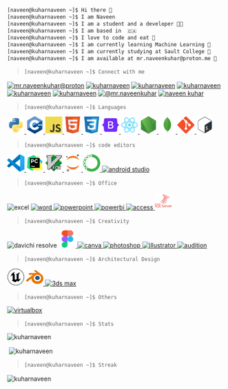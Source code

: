 ```Terminal
[naveen@kuharnaveen ~]$ Hi there 👋
[naveen@kuharnaveen ~]$ I am Naveen
[naveen@kuharnaveen ~]$ I am a student and a developer 👨‍💻
[naveen@kuharnaveen ~]$ I am based in  🇨🇦
[naveen@kuharnaveen ~]$ I love to code and eat 🥣
[naveen@kuharnaveen ~]$ I am currently learning Machine Learning 🤖
[naveen@kuharnaveen ~]$ I am currently studying at Sault College 🏫
[naveen@kuharnaveen ~]$ I am available at mr.naveenkuhar@proton.me 📧
```

> `[naveen@kuharnaveen ~]$ Connect with me`

<p align="left">
<!-- Connect with me on social media -->
<!-- protonmail: -->
<a href="mailto:mr.naveenkuhar@proton.me " target="blank"><img align="center" src="https://res.cloudinary.com/dbulfrlrz/image/upload/v1693233226/static/logos/proton-mail-icon-alone_qcw8wz.svg" alt="mr.naveenkuhar@proton" height="30" width="40" /></a>
<!-- Gravtar -->
<a href="https://en.gravatar.com/kuharnaveen" target="blank"><img align="center" src="https://brandeps.com/logo-download/G/Gravatar-logo-vector-01.svg" alt="kuharnaveen" height="30" width="40" /></a>
<!-- codepen -->
<a href="https://codepen.io/kuharnaveen" target="blank"><img align="center" src="https://raw.githubusercontent.com/rahuldkjain/github-profile-readme-generator/master/src/images/icons/Social/codepen.svg" alt="kuharnaveen" height="30" width="40" /></a>
<!-- dev.to -->
<a href="https://dev.to/kuharnaveen" target="blank"><img align="center" src="https://raw.githubusercontent.com/rahuldkjain/github-profile-readme-generator/master/src/images/icons/Social/devto.svg" alt="kuharnaveen" height="30" width="40" /></a>
<!-- linedin -->
<a href="https://linkedin.com/in/kuharnaveen" target="blank"><img align="center" src="https://raw.githubusercontent.com/rahuldkjain/github-profile-readme-generator/master/src/images/icons/Social/linked-in-alt.svg" alt="kuharnaveen" height="30" width="40" /></a>
<!-- stackoverflow -->
<a href="https://stackoverflow.com/users/kuharnaveen" target="blank"><img align="center" src="https://raw.githubusercontent.com/rahuldkjain/github-profile-readme-generator/master/src/images/icons/Social/stack-overflow.svg" alt="kuharnaveen" height="30" width="40" /></a>
<!-- Medium -->
<a href="https://medium.com/@mr.naveenkuhar" target="blank"><img align="center" src="https://raw.githubusercontent.com/rahuldkjain/github-profile-readme-generator/master/src/images/icons/Social/medium.svg" alt="@mr.naveenkuhar" height="30" width="40" /></a>
<!-- youtube -->
<a href="https://www.youtube.com/c/naveen kuhar" target="blank"><img align="center" src="https://raw.githubusercontent.com/rahuldkjain/github-profile-readme-generator/master/src/images/icons/Social/youtube.svg" alt="naveen kuhar" height="30" width="40" /></a>
</p>

<!-- languages and tools section -->

> `[naveen@kuharnaveen ~]$ Languages`

<p align="left">
<!-- python -->
<a href="https://www.python.org" target="_blank"> <img src="https://raw.githubusercontent.com/devicons/devicon/master/icons/python/python-original.svg" alt="python"
width="40" height="40"/> </a>
<!-- c++ -->
<a href="https://isocpp.org/" target="_blank"> <img src="https://raw.githubusercontent.com/devicons/devicon/master/icons/cplusplus/cplusplus-original.svg" alt="cplusplus"
width="40" height="40"/> </a>
<!-- javascript -->
<a href="https://developer.mozilla.org/en-US/docs/Web/JavaScript" target="_blank"> <img src="https://raw.githubusercontent.com/devicons/devicon/master/icons/javascript/javascript-original.svg"
alt="javascript" width="40" height="40"/> </a>
<!-- html -->
<a href="https://developer.mozilla.org/en-US/docs/Web/HTML" target="_blank"> <img src="https://raw.githubusercontent.com/devicons/devicon/master/icons/html5/html5-original.svg"
alt="html5" width="40" height="40"/> </a>
<!-- css -->
<a href="https://developer.mozilla.org/en-US/docs/Web/CSS" target="_blank"> <img src="https://raw.githubusercontent.com/devicons/devicon/master/icons/css3/css3-original.svg"
alt="css3" width="40" height="40"/> </a>
<!-- bootstrap -->
<a href="https://getbootstrap.com" target="_blank"> <img src="https://raw.githubusercontent.com/devicons/devicon/master/icons/bootstrap/bootstrap-plain.svg"
alt="bootstrap" width="40" height="40"/> </a>
<!-- react -->
<a href="https://reactjs.org/" target="_blank"> <img src="https://raw.githubusercontent.com/devicons/devicon/master/icons/react/react-original.svg"
alt="react" width="40" height="40"/> </a>
<!-- nodejs -->
<a href="https://nodejs.org" target="_blank"> <img src="https://raw.githubusercontent.com/devicons/devicon/master/icons/nodejs/nodejs-original.svg"
alt="nodejs" width="40" height="40"/> </a>
<!-- nodejs -->
<a href="https://www.mongodb.com/" target="_blank"> <img src="https://raw.githubusercontent.com/devicons/devicon/master/icons/mongodb/mongodb-original.svg"
alt="mongodb" width="40" height="40"/> </a>
<!-- git -->
<a href="https://git-scm.com/" target="_blank"> <img src="https://raw.githubusercontent.com/devicons/devicon/master/icons/git/git-original.svg"
alt="git" width="40" height="40"/> </a>
<!-- bash -->
<a href="https://www.gnu.org/software/bash/" target="_blank"> <img src="https://raw.githubusercontent.com/devicons/devicon/master/icons/bash/bash-original.svg"
alt="bash" width="40" height="40"/></a>
</p>

<!-- other tools  -->

> `[naveen@kuharnaveen ~]$ code editors`

<p align="left">
<!-- vscode -->
<a href="https://code.visualstudio.com/" target="_blank"> <img src="https://raw.githubusercontent.com/devicons/devicon/master/icons/vscode/vscode-original.svg"
alt="vscode" width="40" height="40"/> </a>
<!-- pycharm -->
<a href="https://www.jetbrains.com/pycharm/" target="_blank"> <img src="https://raw.githubusercontent.com/devicons/devicon/master/icons/pycharm/pycharm-original.svg"
alt="pycharm" width="40" height="40"/> </a>
<!-- vim -->
<a href="https://www.vim.org/" target="_blank"> <img src="https://raw.githubusercontent.com/devicons/devicon/master/icons/vim/vim-original.svg"
alt="vim" width="40" height="40"/> </a>
<!-- jupyter notebook -->
<a href="https://jupyter.org/" target="_blank"> <img src="https://raw.githubusercontent.com/devicons/devicon/master/icons/jupyter/jupyter-original.svg"
alt="jupyter" width="40" height="40"/> </a>
<!-- anaconda -->
<a href="https://www.anaconda.com/" target="_blank"> <img src="https://raw.githubusercontent.com/devicons/devicon/master/icons/anaconda/anaconda-original.svg"
alt="anaconda" width="40" height="40"/> </a>
<!-- android studio -->
<a href="https://developer.android.com/studio" target="_blank"> <img src="https://developer.android.com/static/studio/images/new-studio-logo-1_1920.png"
alt="android studio" width="40" height="40"/> </a>
</p>

<!--office-->

> `[naveen@kuharnaveen ~]$ Office `

<!--exel-->
<p <a href="https://www.microsoft.com/en-ca/microsoft-365/excel" target="_blank"> <img src="https://cdn-dynmedia-1.microsoft.com/is/image/microsoftcorp/Blade002_AreaHeading_64x64_B_Desktop-1?resMode=sharp2&op_usm=1.5,0.65,15,0&wid=58&hei=58&qlt=100&fit=constrain" 
alt="excel" width="40" height="40"/> </a>
<!-- word -->
<a href="https://www.microsoft.com/en-ca/microsoft-365/word" target="_blank"> <img src="https://cdn-dynmedia-1.microsoft.com/is/image/microsoftcorp/Blade002_AreaHeading_64x64_A_Desktop-1?resMode=sharp2&op_usm=1.5,0.65,15,0&wid=58&hei=58&qlt=100&fit=constrain"
alt="word" width="40" height="40"/> </a>
<!-- powerpoint -->
<a href="https://www.microsoft.com/en-ca/microsoft-365/powerpoint" target="_blank"> <img src="https://cdn-dynmedia-1.microsoft.com/is/image/microsoftcorp/Blade002_AreaHeading_64x64_C_Desktop-1?resMode=sharp2&op_usm=1.5,0.65,15,0&wid=58&hei=58&qlt=100&fit=constrain"
alt="powerpoint" width="40" height="40"/> </a>
<!-- powerbi  -->
<a href="https://powerbi.microsoft.com/en-us/" target="_blank"> <img src="https://content.powerapps.com/resource/powerbiwfe/images/spinner-PBI-logo.6434e0fca135a582c323.svg"
alt="powerbi" width="40" height="40"/> </a>
<!-- Microsoft access -->
<a href="https://www.microsoft.com/en-ca/microsoft-365/access" target="_blank"> <img src="https://img-prod-cms-rt-microsoft-com.akamaized.net/cms/api/am/imageFileData/RE35aKP?ver=5afc&q=90&m=6&h=270&w=270&b=%23FFFFFFFF&f=jpg&o=f&aim=true"
alt="access" width="40" height="40"/> </a>
<!-- Microsoft SQL Server -->
<a href="https://www.microsoft.com/en-ca/sql-server/sql-server-2019" target="_blank"> <img src="https://raw.githubusercontent.com/devicons/devicon/master/icons/microsoftsqlserver/microsoftsqlserver-plain-wordmark.svg"
alt="sql server" width="40" height="40"/> </a>
</p>

<!-- video editing -->

> `[naveen@kuharnaveen ~]$ Creativity`

<!-- davichi resolve -->
<p <a href="https://www.blackmagicdesign.com/products/davinciresolve/" target="_blank"> <img src="https://duckduckgo.com/i/300d79aa.png"
alt="davichi resolve" width="40" height="40"/> </a>
<!-- Figma -->
<a href="https://www.figma.com/" target="_blank"> <img src="https://raw.githubusercontent.com/devicons/devicon/master/icons/figma/figma-original.svg"
alt="figma" width="40" height="40"/> </a>
<!-- canva -->
<a href="https://www.canva.com/" target="_blank"> <img src="https://external-content.duckduckgo.com/iu/?u=https%3A%2F%2Fassets.stickpng.com%2Fimages%2F62b1fefc8309c32ce1623ded.png&f=1&nofb=1&ipt=8401fc53afd2fe980fd5aadf20bd709e86d6a4cefbd71f62052a3fff317dfa4e&ipo=images"
alt="canva" width="45" height="40"/> </a>
<!-- adobe photoshop -->
<a href="https://www.adobe.com/ca/products/photoshop.html" target="_blank"> <img src="https://www.adobe.com/content/dam/shared/images/product-icons/svg/photoshop.svg"
alt="photoshop" width="40" height="40"/> </a>
<!-- adobe illustrator -->
<a href="https://www.adobe.com/ca/products/illustrator.html" target="_blank"> <img src="https://www.adobe.com/content/dam/cc/icons/illustrator.svg"
alt="illustrator" width="40" height="40"/> </a>
<!-- adobe audition -->
<a href="https://www.adobe.com/ca/products/audition.html" target="_blank"> <img src="https://www.adobe.com/content/dam/cc/icons/audition.svg"
alt="audition" width="40" height="40"/> </a>
<br>
</p>

<!-- architectural design -->

> `[naveen@kuharnaveen ~]$ Architectural Design`

<!-- Unreal Engine -->
<p <a href="https://www.unrealengine.com/en-US/" target="_blank"> <img src="https://raw.githubusercontent.com/devicons/devicon/master/icons/unrealengine/unrealengine-original.svg"
alt="unreal engine" width="40" height="40"/> </a>
<!-- Blender -->
<a href="https://www.blender.org/" target="_blank"> <img src="https://raw.githubusercontent.com/devicons/devicon/master/icons/blender/blender-original.svg"
alt="blender" width="40" height="40"/> </a>
<!-- 3ds Max -->
<a href="https://www.autodesk.com/products/3ds-max/overview" target="_blank"> <img src="https://duckduckgo.com/i/c6958269.jpg"
alt="3ds max" width="40" height="40"/> </a> 
</p>

<!-- others -->

> `[naveen@kuharnaveen ~]$ Others`

<!-- virtual box -->

<a href="https://www.virtualbox.org/" target="_blank"> <img src="https://upload.wikimedia.org/wikipedia/commons/thumb/d/d5/Virtualbox_logo.png/120px-Virtualbox_logo.png"
alt="virtualbox" width="40" height="40"/> </a>

<!-- Stats -->

> `[naveen@kuharnaveen ~]$ Stats`

<p><img aling="center" width="300" src="https://github-readme-stats.vercel.app/api/top-langs?username=kuharnaveen&show_icons=true&locale=en&layout=compact" alt="kuharnaveen" /></p>
<p>&nbsp;<img align="center" width="400" src="https://github-readme-stats.vercel.app/api?username=kuharnaveen&show_icons=true&locale=en" alt="kuharnaveen" /></p>

> `[naveen@kuharnaveen ~]$ Streak `

<p><img align="center" width="400" height="" src="https://github-readme-streak-stats.herokuapp.com/?user=kuharnaveen&" alt="kuharnaveen" /></p>

<!-- >`[naveen@kuharnaveen ~]$ My Resume ?` -->

<!-- ` [naveen@kuharnaveen ~]$ I will upload it soon` -->
<!-- Updated on 1/26/24 -->